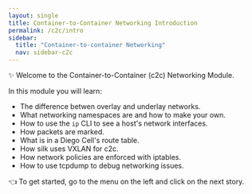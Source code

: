 ```yaml
---
layout: single
title: Container-to-Container Networking Introduction
permalink: /c2c/intro
sidebar:
  title: "Container-to-container Networking"
  nav: sidebar-c2c
---
```


✨ Welcome to the Container-to-Container (c2c) Networking Module.

In this module you will learn:

* The difference betwen overlay and underlay networks.
* What networking namespaces are and how to make your own.
* How to use the `ip` CLI to see a host's network interfaces.
* How packets are marked.
* What is in a Diego Cell's route table.
* How silk uses VXLAN for c2c.
* How network policies are enforced with iptables.
* How to use tcpdump to debug networking issues.


👈  To get started, go to the menu on the left and click on the next story.
